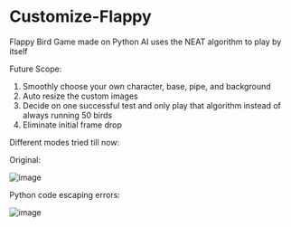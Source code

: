 # Customize-Flappy

Flappy Bird Game made on Python
AI uses the NEAT algorithm to play by itself

Future Scope:
1. Smoothly choose your own character, base, pipe, and background
2. Auto resize the custom images
3. Decide on one successful test and only play that algorithm instead of always running 50 birds
4. Eliminate initial frame drop



Different modes tried till now:

Original:


![image](https://user-images.githubusercontent.com/84177184/207935683-93cfe5b5-4f74-45d2-80f1-0c005eda13d2.png)





Python code escaping errors:


![image](https://user-images.githubusercontent.com/84177184/207935327-3acd5351-f53b-4d77-85fb-15b9df83d110.png)

